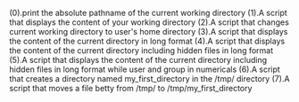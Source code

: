 (0).print the absolute pathname of the current working directory
(1).A script that displays the content of your working directory
(2).A script that changes current working directory to user's home directory
(3).A script that displays the content of the current directory in long format
(4).A script that displays the content of the current directory including hidden files in long format
(5).A script that displays the content of the current directory including hidden files in long format while user and group in numericals
(6).A script that creates a directory named my_first_directory in the /tmp/ directory
(7).A script that moves a file betty from /tmp/ to /tmp/my_first_directory

